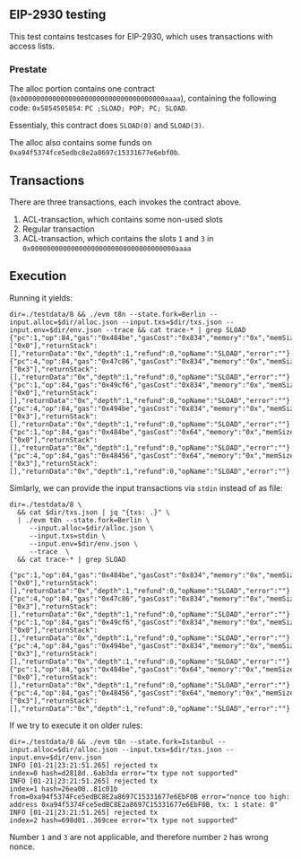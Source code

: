 ## EIP-2930 testing

This test contains testcases for EIP-2930, which uses transactions with access lists. 

### Prestate

The alloc portion contains one contract (`0x000000000000000000000000000000000000aaaa`), containing the 
following code: `0x5854505854`: `PC ;SLOAD; POP; PC; SLOAD`.

Essentialy, this contract does `SLOAD(0)` and `SLOAD(3)`.

The alloc also contains some funds on `0xa94f5374fce5edbc8e2a8697c15331677e6ebf0b`. 

## Transactions

There are three transactions, each invokes the contract above. 

1. ACL-transaction, which contains some non-used slots
2. Regular transaction
3. ACL-transaction, which contains the slots `1` and `3` in `0x000000000000000000000000000000000000aaaa`

## Execution 

Running it yields: 
```
dir=./testdata/8 && ./evm t8n --state.fork=Berlin --input.alloc=$dir/alloc.json --input.txs=$dir/txs.json --input.env=$dir/env.json --trace && cat trace-* | grep SLOAD
{"pc":1,"op":84,"gas":"0x484be","gasCost":"0x834","memory":"0x","memSize":0,"stack":["0x0"],"returnStack":[],"returnData":"0x","depth":1,"refund":0,"opName":"SLOAD","error":""}
{"pc":4,"op":84,"gas":"0x47c86","gasCost":"0x834","memory":"0x","memSize":0,"stack":["0x3"],"returnStack":[],"returnData":"0x","depth":1,"refund":0,"opName":"SLOAD","error":""}
{"pc":1,"op":84,"gas":"0x49cf6","gasCost":"0x834","memory":"0x","memSize":0,"stack":["0x0"],"returnStack":[],"returnData":"0x","depth":1,"refund":0,"opName":"SLOAD","error":""}
{"pc":4,"op":84,"gas":"0x494be","gasCost":"0x834","memory":"0x","memSize":0,"stack":["0x3"],"returnStack":[],"returnData":"0x","depth":1,"refund":0,"opName":"SLOAD","error":""}
{"pc":1,"op":84,"gas":"0x484be","gasCost":"0x64","memory":"0x","memSize":0,"stack":["0x0"],"returnStack":[],"returnData":"0x","depth":1,"refund":0,"opName":"SLOAD","error":""}
{"pc":4,"op":84,"gas":"0x48456","gasCost":"0x64","memory":"0x","memSize":0,"stack":["0x3"],"returnStack":[],"returnData":"0x","depth":1,"refund":0,"opName":"SLOAD","error":""}

```

Simlarly, we can provide the input transactions via `stdin` instead of as file: 

```
dir=./testdata/8 \
  && cat $dir/txs.json | jq "{txs: .}" \
  | ./evm t8n --state.fork=Berlin \
     --input.alloc=$dir/alloc.json \
     --input.txs=stdin \
     --input.env=$dir/env.json \
     --trace  \
  && cat trace-* | grep SLOAD

{"pc":1,"op":84,"gas":"0x484be","gasCost":"0x834","memory":"0x","memSize":0,"stack":["0x0"],"returnStack":[],"returnData":"0x","depth":1,"refund":0,"opName":"SLOAD","error":""}
{"pc":4,"op":84,"gas":"0x47c86","gasCost":"0x834","memory":"0x","memSize":0,"stack":["0x3"],"returnStack":[],"returnData":"0x","depth":1,"refund":0,"opName":"SLOAD","error":""}
{"pc":1,"op":84,"gas":"0x49cf6","gasCost":"0x834","memory":"0x","memSize":0,"stack":["0x0"],"returnStack":[],"returnData":"0x","depth":1,"refund":0,"opName":"SLOAD","error":""}
{"pc":4,"op":84,"gas":"0x494be","gasCost":"0x834","memory":"0x","memSize":0,"stack":["0x3"],"returnStack":[],"returnData":"0x","depth":1,"refund":0,"opName":"SLOAD","error":""}
{"pc":1,"op":84,"gas":"0x484be","gasCost":"0x64","memory":"0x","memSize":0,"stack":["0x0"],"returnStack":[],"returnData":"0x","depth":1,"refund":0,"opName":"SLOAD","error":""}
{"pc":4,"op":84,"gas":"0x48456","gasCost":"0x64","memory":"0x","memSize":0,"stack":["0x3"],"returnStack":[],"returnData":"0x","depth":1,"refund":0,"opName":"SLOAD","error":""}
```

If we try to execute it on older rules: 
```
dir=./testdata/8 && ./evm t8n --state.fork=Istanbul --input.alloc=$dir/alloc.json --input.txs=$dir/txs.json --input.env=$dir/env.json 
INFO [01-21|23:21:51.265] rejected tx                              index=0 hash=d2818d..6ab3da error="tx type not supported"
INFO [01-21|23:21:51.265] rejected tx                              index=1 hash=26ea00..81c01b from=0xa94f5374Fce5edBC8E2a8697C15331677e6EbF0B error="nonce too high: address 0xa94f5374Fce5edBC8E2a8697C15331677e6EbF0B, tx: 1 state: 0"
INFO [01-21|23:21:51.265] rejected tx                              index=2 hash=698d01..369cee error="tx type not supported"
```
Number `1` and `3` are not applicable, and therefore number `2` has wrong nonce. 
